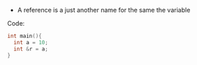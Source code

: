 - A reference is a just another name for the same the variable

Code:
```cpp
int main(){
  int a = 10;
  int &r = a;
}
```